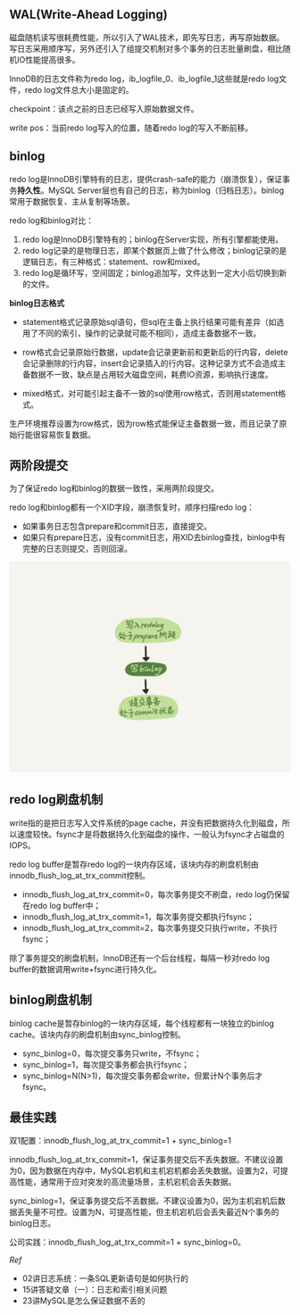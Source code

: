 ## WAL(Write-Ahead Logging)

磁盘随机读写很耗费性能，所以引入了WAL技术，即先写日志，再写原始数据。写日志采用顺序写，另外还引入了组提交机制对多个事务的日志批量刷盘，相比随机IO性能提高很多。

InnoDB的日志文件称为redo log，ib_logfile_0、ib_logfile_1这些就是redo log文件，redo log文件总大小是固定的。

checkpoint：该点之前的日志已经写入原始数据文件。

write pos：当前redo log写入的位置，随着redo log的写入不断前移。

## binlog

redo log是InnoDB引擎特有的日志，提供crash-safe的能力（崩溃恢复），保证事务**持久性**。MySQL Server层也有自己的日志，称为binlog（归档日志）。binlog常用于数据恢复、主从复制等场景。

redo log和binlog对比：

1. redo log是InnoDB引擎特有的；binlog在Server实现，所有引擎都能使用。
2. redo log记录的是物理日志，即某个数据页上做了什么修改；binlog记录的是逻辑日志，有三种格式：statement、row和mixed。
3. redo log是循环写，空间固定；binlog追加写，文件达到一定大小后切换到新的文件。

**binlog日志格式**

- statement格式记录原始sql语句，但sql在主备上执行结果可能有差异（如选用了不同的索引，操作的记录就可能不相同），造成主备数据不一致。

- row格式会记录原始行数据，update会记录更新前和更新后的行内容，delete会记录删除的行内容，insert会记录插入的行内容。这种记录方式不会造成主备数据不一致，缺点是占用较大磁盘空间，耗费IO资源，影响执行速度。

- mixed格式，对可能引起主备不一致的sql使用row格式，否则用statement格式。

生产环境推荐设置为row格式，因为row格式能保证主备数据一致，而且记录了原始行能很容易恢复数据。

## 两阶段提交

为了保证redo log和binlog的数据一致性，采用两阶段提交。

redo log和binlog都有一个XID字段，崩溃恢复时，顺序扫描redo log：

- 如果事务日志包含prepare和commit日志，直接提交。
- 如果只有prepare日志，没有commit日志，用XID去binlog查找，binlog中有完整的日志则提交，否则回滚。

![img](assets/mysql-two-phase-commit.png)

## redo log刷盘机制

write指的是把日志写入文件系统的page cache，并没有把数据持久化到磁盘，所以速度较快。fsync才是将数据持久化到磁盘的操作，一般认为fsync才占磁盘的IOPS。

redo log buffer是暂存redo log的一块内存区域，该块内存的刷盘机制由innodb_flush_log_at_trx_commit控制。

- innodb_flush_log_at_trx_commit=0，每次事务提交不刷盘，redo log仍保留在redo log buffer中；
- innodb_flush_log_at_trx_commit=1，每次事务提交都执行fsync；
- innodb_flush_log_at_trx_commit=2，每次事务提交只执行write，不执行fsync；

除了事务提交的刷盘机制，InnoDB还有一个后台线程，每隔一秒对redo log buffer的数据调用write+fsync进行持久化。

## binlog刷盘机制

binlog cache是暂存binlog的一块内存区域，每个线程都有一块独立的binlog cache。该块内存的刷盘机制由sync_binlog控制。

- sync_binlog=0，每次提交事务只write，不fsync；
- sync_binlog=1，每次提交事务都会执行fsync；
- sync_binlog=N(N>1)，每次提交事务都会write，但累计N个事务后才fsync。

## 最佳实践

双1配置：innodb_flush_log_at_trx_commit=1 + sync_binlog=1

innodb_flush_log_at_trx_commit=1，保证事务提交后不丢失数据。不建议设置为0，因为数据在内存中，MySQL宕机和主机宕机都会丢失数据。设置为2，可提高性能，通常用于应对突发的高流量场景，主机宕机会丢失数据。

sync_binlog=1，保证事务提交后不丢数据。不建议设置为0，因为主机宕机后数据丢失量不可控。设置为N，可提高性能，但主机宕机后会丢失最近N个事务的binlog日志。

公司实践：innodb_flush_log_at_trx_commit=1 + sync_binlog=0。

*Ref*

- 02讲日志系统：一条SQL更新语句是如何执行的
- 15讲答疑文章（一）：日志和索引相关问题
- 23讲MySQL是怎么保证数据不丢的

